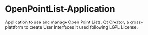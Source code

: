 # OpenPointList-Application
Application to use and manage Open Point Lists.  Qt Creator, a cross-plattform to create User Interfaces it used following LGPL License.
